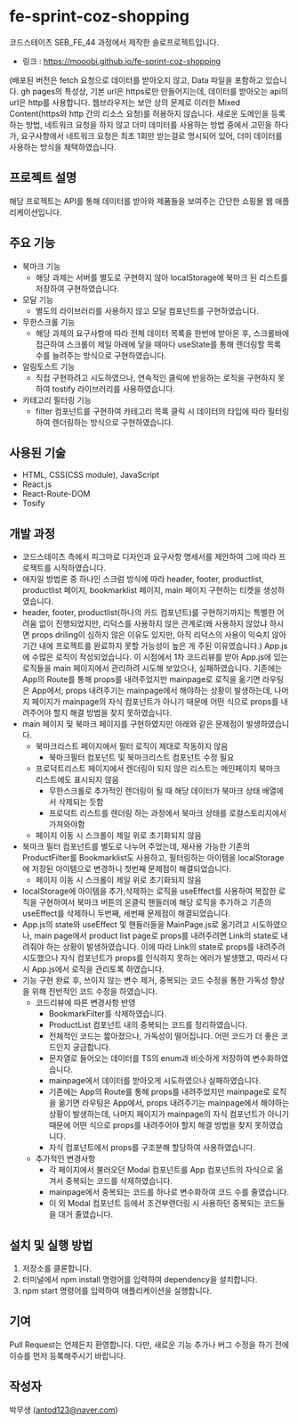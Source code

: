 # fe-sprint-coz-shopping
코드스테이츠 SEB_FE_44 과정에서 제작한 솔로프로젝트입니다.
- 링크 : https://mooobi.github.io/fe-sprint-coz-shopping

(배포된 버전은 fetch 요청으로 데이터를 받아오지 않고, Data 파일을 포함하고 있습니다.
gh pages의 특성상, 기본 url은 https로만 만들어지는데, 데이터를 받아오는 api의 url은 http를 사용합니다. 웹브라우저는 보안 상의 문제로 이러한 Mixed Content(https와 http 간의 리소스 요청)를 허용하지 않습니다. 새로운 도메인을 등록하는 방법, 네트워크 요청을 하지 않고 더미 데미터를 사용하는 방법 중에서 고민을 하다가, 요구사항에서 네트워크 요청은 최초 1회만 받는걸로 명시되어 있어, 더미 데이터를 사용하는 방식을 채택하였습니다.

## 프로젝트 설명
해당 프로젝트는 API를 통해 데이터를 받아와 제품들을 보여주는 간단한 쇼핑몰 웹 애플리케이션입니다.

## 주요 기능
- 북마크 기능
  - 해당 과제는 서버를 별도로 구현하지 않아 localStorage에 북마크 된 리스트를 저장하여 구현하였습니다.
- 모달 기능
  - 별도의 라이브러리를 사용하지 않고 모달 컴포넌트를 구현하였습니다.
- 무한스크롤 기능
  - 해당 과제의 요구사항에 따라 전체 데이터 목록을 한번에 받아온 후, 스크롤바에 접근하여 스크롤이 제일 아래에 닿을 때마다 useState를 통해 렌더링할 목록 수를 늘려주는 방식으로 구현하였습니다.
- 알림토스트 기능
  - 직접 구현하려고 시도하였으나, 연속적인 클릭에 반응하는 로직을 구현하지 못하여 tostify 라이브러리를 사용하였습니다.
- 카테고리 필터링 기능
  - filter 컴포넌트를 구현하여 카테고리 목록 클릭 시 데이터의 타입에 따라 필터링하여 렌더링하는 방식으로 구현하였습니다.

## 사용된 기술
- HTML, CSS(CSS module), JavaScript
- React.js
- React-Route-DOM
- Tosify

## 개발 과정

- 코드스테이츠 측에서 피그마로 디자인과 요구사항 명세서를 제안하여 그에 따라 프로젝트를 시작하였습니다.
- 애자일 방법론 중 하나인 스크럼 방식에 따라 header, footer, productlist, productlist 페이지, bookmarklist 페이지, main 페이지 구현하는 티켓을 생성하였습니다.
- header, footer, productlist(하나의 카드 컴포넌트)를 구현하기까지는 특별한 어려움 없이 진행되었지만, 리덕스를 사용하지 않은 관계로(왜 사용하지 않았냐 하시면 props driling이 심하지 않은 이유도 있지만, 아직 리덕스의 사용이 익숙치 않아 기간 내에 프로젝트를 완료하지 못할 가능성이 높은 게 주된 이유였습니다.) App.js에 수많은 로직이 작성되었습니다. 이 시점에서 1차 코드리뷰를 받아 App.js에 있는 로직들을 main 페이지에서 관리하려 시도해 보았으나, 실패하였습니다. 기존에는 App의 Route를 통해 props를 내려주었지만 mainpage로 로직을 옮기면 라우팅은 App에서, props 내려주기는 mainpage에서 해야하는 상황이 발생하는데, 나머지 페이지가 mainpage의 자식 컴포넌트가 아니기 때문에 어떤 식으로 props를 내려주어야 할지 해결 방법을 찾지 못하였습니다.
- main 페이지 및 북마크 페이지를 구현하였지만 아래와 같은 문제점이 발생하였습니다.
  - 북마크리스트 페이지에서 필터 로직이 제대로 작동하지 않음 
    - 북마크필터 컴포넌트 및 북마크리스트 컴포넌트 수정 필요
  - 프로덕트리스트 페이지에서 렌더링이 되지 않은 리스트는 메인페이지 북마크 리스트에도 표시되지 않음
    - 무한스크롤로 추가적인 렌더링이 될 때 해당 데이터가 북마크 상태 배열에서 삭제되는 듯함
    - 프로덕트 리스트를 렌더링 하는 과정에서 북마크 상태를 로컬스토리지에서 가져와야함
  - 페이지 이동 시 스크롤이 제일 위로 초기화되지 않음
- 북마크 필터 컴포넌트를 별도로 나누어 주었는데, 재사용 가능한 기존의 ProductFilter를 Bookmarklist도 사용하고, 필터링하는 아이템을 localStorage에 저장된 아이템으로 변경하니 첫번째 문제점이 해결되었습니다.
  - 페이지 이동 시 스크롤이 제일 위로 초기화되지 않음
- localStorage에 아이템을 추가,삭제하는 로직을 useEffect를 사용하여 복잡한 로직을 구현하여서 북마크 버튼의 온클릭 핸들러에 해당 로직을 추가하고 기존의 useEffect를 삭제하니 두번째, 세번째 문제점이 해결되었습니다.
- App.js의 state와 useEffect 및 핸들러들을 MainPage.js로 옮기려고 시도하였으나, main page에서 product list page로 props를 내려주려면 Link의 state로 내려줘야 하는 상황이 발생하였습니다. 이에 따라 Link의 state로 props를 내려주려 시도했으나 자식 컴포넌트가 props를 인식하지 못하는 에러가 발생했고, 따라서 다시 App.js에서 로직을 관리토록 하였습니다.
- 기능 구현 완료 후, 쓰이지 않는 변수 제거, 중복되는 코드 수정을 통한 가독성 향상을 위해 전반적인 코드 수정을 하였습니다.
  - 코드리뷰에 따른 변경사항 반영
    - BookmarkFilter를 삭제하였습니다.
    - ProductList 컴포넌트 내의 중복되는 코드를 정리하였습니다.
    - 전체적인 코드는 짧아졌으나, 가독성이 떨어집니다. 어떤 코드가 더 좋은 코드인지 궁금합니다.
    - 문자열로 들어오는 데이터를 TS의 enum과 비슷하게 저장하여 변수화하였습니다.
    - mainpage에서 데이터를 받아오게 시도하였으나 실패하였습니다.
    - 기존에는 App의 Route를 통해 props를 내려주었지만 mainpage로 로직을 옮기면 라우팅은 App에서, props 내려주기는 mainpage에서 해야하는 상황이 발생하는데, 나머지 페이지가 mainpage의 자식 컴포넌트가 아니기 때문에 어떤 식으로 props를 내려주어야 할지 해결 방법을 찾지 못하였습니다.
    - 자식 컴포넌트에서 props를 구조분해 할당하여 사용하였습니다.
  - 추가적인 변경사항
    - 각 페이지에서 불러오던 Modal 컴포넌트를 App 컴포넌트의 자식으로 옮겨서 중복되는 코드를 삭제하였습니다.
    - mainpage에서 중복되는 코드를 하나로 변수화하여 코드 수를 줄였습니다.
    - 이 외 Modal 컴포넌트 등에서 조건부랜더링 시 사용하던 중복되는 코드들을 대거 줄였습니다.

## 설치 및 실행 방법
1. 저장소를 클론합니다.
2. 터미널에서 npm install 명령어를 입력하여 dependency을 설치합니다.
3. npm start 명령어를 입력하여 애플리케이션을 실행합니다.

## 기여
Pull Request는 언제든지 환영합니다. 다만, 새로운 기능 추가나 버그 수정을 하기 전에 이슈를 먼저 등록해주시기 바랍니다.

## 작성자
박무생 (antod123@naver.com)
